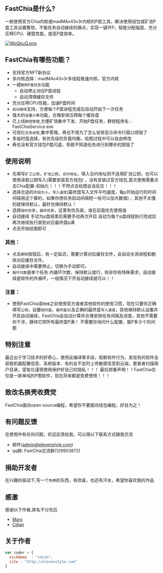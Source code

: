 ## FastChia是什么?
一款使用官方Chia内核或madMAx43v3r内核的P盘工具，解决使用钱包或矿池P盘工具设置繁琐、不能任务自动接续的痛点，实现一键开P，智能分配磁盘，充分压榨CPU、硬盘性能，提高P盘效率。



[![WoQkuQ.png](https://z3.ax1x.com/2021/07/28/WoQkuQ.png)](https://imgtu.com/i/WoQkuQ)
## FastChia有哪些功能？

* 支持官方NFT新协议
* 多内核选择：madMAx43v3r多线程极速内核，官方内核
* 一键`删除P盘任务`功能
    *  自动停止对应P盘进程
    *  自动清理缓存文件
* 充分压榨CPU性能，加速P盘时间
* `自动接续`支持，方便每个P盘进程完成后自动开始下一次任务
* 强大的`容量计算`功能，合理安排压榨每个缓存盘
* 已上线`群控管理`,方便矿场集中下发、开始P盘任务，群控程序名：FastChiaService.exe
* 可视化`任务进度`,集中管理，再也不用为了怎么安排显示命令行窗口烦恼了
* 多临时盘选择，有优先级的负载均衡，绘图过程中可以自由修改
* 再也没有官方钱包P盘闪退，导致不知道任务进行到哪步的困恼了

## 使用说明
* 先填写`矿工公钥`，`矿池公钥`，`合约地址`，填入合约地址则不适用矿池公钥，也可以使用读取公钥写入(需要安装官方钱包) ，没有安装过官方钱包,首次使用需要点击Chia配置-初始化！！！不然点击绘图会没反应！！！
* 选择合适的`农田大小`，`写入速度`(最终盘写入文件平均速度，每p开始运行的时间间隔用这个算的，如果你想任务启动间隔短一些可以加大数值) ，其他不太懂的就保持默认，最好也保持默认！
* 选择`临时目录`，`最终目录`，这里有优先级，谁在前面优先使用谁 
* 自动接续 手动为p盘结束后需要手动再次开启 自动为每个p盘线程执行完成后再次继续执行直到对应最终盘p满
* 点击开始绘图即可

### 其他：
* 点击`删除`按钮后，有一定延迟，需要计算对应缓存文件，会自动关闭进程和删除对应缓存文件。
* 自动接续中需要停止，切换为手动即可。
* `循环次数`是单个任务 内循环次数，保持默认就行，除非你有特殊需求，自动接续是软件的外循环，一般情况下开自动接续就可以！！

### 注意：
* 使用FastChia请`抛掉`之前使用官方或者其他软件的使用习惯，现在只要你正确填写`公钥`，设置`临时盘`，`最终盘`以及正确的最终盘`写入速度`，其他保持默认设置并开启自动接续，FastChia会自动计算并合理安排任务间隔及进度，其他不需要你干涉，静待它把所有最终盘P满！
不需要你询问什么配置，能P多少个的问题

## 特别注意
最近出于学习技术的好奇心，使用反编译等手段，观察软件行为，发现有的软件会获取机器配置信息、系统版本、有的会不定时上传敏感信息到云端，更甚者扫描用户目录，望各位谨慎使用保护好自己的隐私！！！
最后郑重声明！！FastChia仅仅是一款单纯的P图软件，现在将来都是免费使用！！！

## 致改名换壳收费党
FastChia面向open source编程，希望你不要面向钱包编程，好自为之！

## 有问题反馈
在使用中有任何问题，欢迎反馈给我，可以用以下联系方式跟我交流

* 邮件(admin@elevenstyle.com)
* qq群: FastChia交流群(129903872)

## 捐助开发者
在兴趣的驱动下,写一个`免费`的东西，有欣喜，也还有汗水，希望你喜欢我的作品
## 感激
感谢以下作者,排名不分先后

* [Mars](mars@elevenstyle.com/)
* [Cdian](admin@elevenstyle.com/)

## 关于作者

```javascript
var coder = {
  nickName  : "cdian",
  site : "http://elevenstyle.com"
}
```
